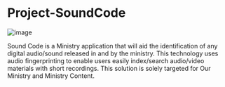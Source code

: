 # Project-SoundCode
![image](https://user-images.githubusercontent.com/67249759/194235876-1da2c63b-eac8-4320-b23f-e5c5659a4bb8.png)

Sound Code is a Ministry application that will aid the identification of any digital audio/sound released in and by the ministry. This technology uses audio fingerprinting to enable users easily index/search audio/video materials with short recordings. This solution is solely targeted for Our Ministry and Ministry Content.
